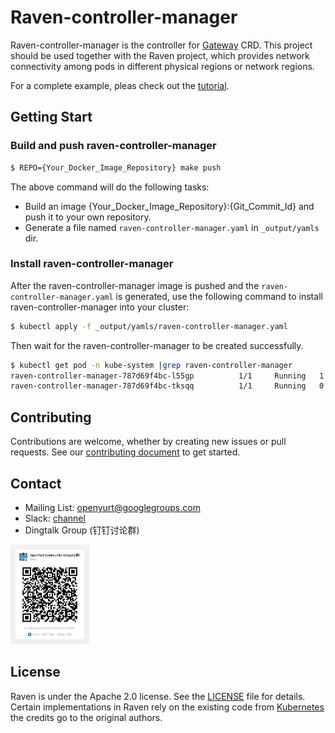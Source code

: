 # Raven-controller-manager

Raven-controller-manager is the controller for [Gateway](https://github.com/openyurtio/raven-controller-manager/blob/main/pkg/ravencontroller/apis/raven/v1alpha1/gateway_types.go) CRD.
This project should be used together with the Raven project, which provides network connectivity among pods in different physical regions or network regions.

For a complete example, pleas check out the [tutorial](https://github.com/openyurtio/raven/blob/main/docs/raven-agent-tutorial.md).

## Getting Start

### Build and push raven-controller-manager
```bash
$ REPO={Your_Docker_Image_Repository} make push
```
The above command will do the following tasks:
* Build an image {Your_Docker_Image_Repository}:{Git_Commit_Id} and push it to your own repository.
* Generate a file named `raven-controller-manager.yaml` in `_output/yamls` dir.
### Install raven-controller-manager
After the raven-controller-manager image is pushed and the `raven-controller-manager.yaml` is generated, 
use the following command to install raven-controller-manager into your cluster: 
```bash
$ kubectl apply -f _output/yamls/raven-controller-manager.yaml
```
Then wait for the raven-controller-manager to be created successfully.
```bash
$ kubectl get pod -n kube-system |grep raven-controller-manager
raven-controller-manager-787d69f4bc-l55gp          1/1     Running   1          5m55s
raven-controller-manager-787d69f4bc-tksqq          1/1     Running   0          5m4s
```

## Contributing

Contributions are welcome, whether by creating new issues or pull requests. See
our [contributing document](https://github.com/openyurtio/openyurt/blob/master/CONTRIBUTING.md) to get started.

## Contact

- Mailing List: openyurt@googlegroups.com
- Slack: [channel](https://join.slack.com/t/openyurt/shared_invite/zt-iw2lvjzm-MxLcBHWm01y1t2fiTD15Gw)
- Dingtalk Group (钉钉讨论群)

<div align="left">
    <img src="https://github.com/openyurtio/openyurt/blob/master/docs/img/ding.jpg" width=25% title="dingtalk">
</div>

## License

Raven is under the Apache 2.0 license. See the [LICENSE](LICENSE) file
for details. Certain implementations in Raven rely on the existing code
from [Kubernetes](https://github.com/kubernetes/kubernetes) the credits go to the
original authors.